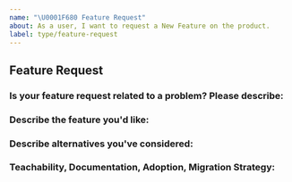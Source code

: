 ```yaml
---
name: "\U0001F680 Feature Request"
about: As a user, I want to request a New Feature on the product.
label: type/feature-request
---
```


## Feature Request

### Is your feature request related to a problem? Please describe:
<!-- A description of what the problem is. -->

### Describe the feature you'd like:
<!-- A description of what you want to happen. -->

### Describe alternatives you've considered:
<!-- A description of any alternative solutions or features you've considered. -->

### Teachability, Documentation, Adoption, Migration Strategy:
<!-- If you can, explain some scenarios how users might use this, or situations in which it would be helpful. -->